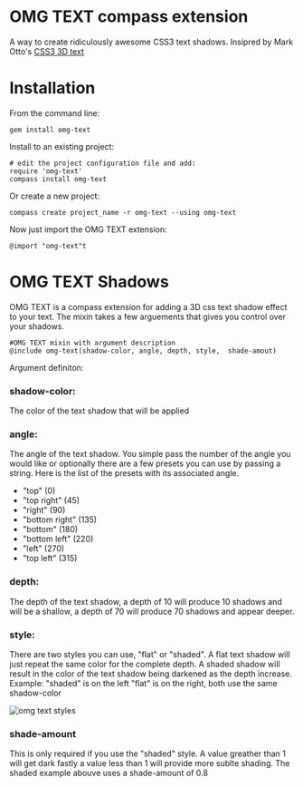 OMG TEXT compass extension
==========================

A way to create ridiculously awesome CSS3 text shadows. 
Insipred by Mark Otto's [CSS3 3D text](http://www.markdotto.com/2011/01/05/3d-text-using-just-css/)

Installation
============

From the command line:

    gem install omg-text

Install to an existing project:

    # edit the project configuration file and add:
    require 'omg-text'
    compass install omg-text
    
Or create a new project:

    compass create project_name -r omg-text --using omg-text 

Now just import the OMG TEXT extension: 

    @import "omg-text"t 



OMG TEXT Shadows
================

OMG TEXT is a compass extension for adding a 3D css text shadow effect to your text.
The mixin takes a few arguements that gives you control over your shadows.  
    
    #OMG TEXT mixin with argument description
    @include omg-text(shadow-color, angle, depth, style,  shade-amout)     

Argument definiton:

### shadow-color: 

The color of the text shadow that will be applied

### angle:

The angle of the text shadow. You simple pass the number of the angle you would like or optionally there are a few presets you can use by passing a string. Here is the list of the presets with its associated angle.

* "top" (0)
* "top right" (45)
* "right" (90)
* "bottom right" (135)
* "bottom" (180)
* "bottom left" (220)
* "left" (270)
* "top left" (315) 

### depth:

The depth of the text shadow, a depth of 10 will produce 10 shadows and will be a shallow, a depth of 70 will produce 70 shadows and appear deeper. 

### style:

There are two styles you can use, "flat" or "shaded". A flat text shadow will just repeat the same color for the complete depth. A shaded shadow will result in the color of the text shadow being darkened as the depth increase. Example: "shaded" is on the left "flat" is on the right, both use the same shadow-color

![omg text styles](http://dl.dropbox.com/u/1274637/omg-shaded-flat.png) 

### shade-amount

This is only required if you use the "shaded" style. A value greather than 1 will get dark fastly a value less than 1 will provide more sublte shading. The shaded example abouve uses a shade-amount of 0.8 


